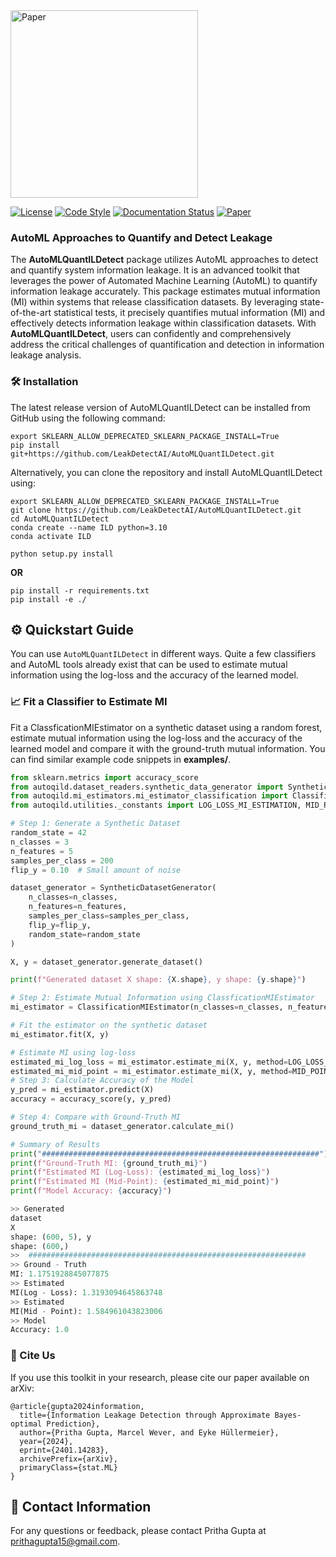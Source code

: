 <div align="left">
  <a href="https://arxiv.org/abs/2401.14283">
    <img src="https://github.com/LeakDetectAI/automl-qild/blob/main/docs/source/logo.png" alt="Paper" width="300" height="300">
  </a>
</div>


[![License](https://img.shields.io/badge/License-Apache_2.0-blue.svg)](https://github.com/LeakDetectAI/AutoMLQuantILDetect/blob/master/LICENSE)
[![Code Style](https://img.shields.io/badge/code%20style-black-000000.svg)](https://github.com/psf/black)
[![Documentation Status](https://readthedocs.org/projects/automlquantildetect/badge/?version=latest)](https://automlquantildetect.readthedocs.io/?badge=latest)
[![Paper](https://img.shields.io/badge/arXiv-2401.14283-red)](https://arxiv.org/abs/2401.14283)

### AutoML Approaches to Quantify and Detect Leakage
The <strong>AutoMLQuantILDetect</strong> package utilizes AutoML approaches to detect and quantify system information leakage. 
It is an advanced toolkit that leverages the power of Automated Machine Learning (AutoML) to quantify information leakage accurately. 
This package estimates mutual information (MI) within systems that release classification datasets. 
By leveraging state-of-the-art statistical tests, it precisely quantifies mutual information (MI) and effectively detects 
information leakage within classification datasets. With <strong>AutoMLQuantILDetect</strong>, users can confidently and 
comprehensively address the critical challenges of quantification and detection in information leakage analysis.


### 🛠️ Installation

The latest release version of AutoMLQuantILDetect can be installed from GitHub using the following command:

```
export SKLEARN_ALLOW_DEPRECATED_SKLEARN_PACKAGE_INSTALL=True
pip install git+https://github.com/LeakDetectAI/AutoMLQuantILDetect.git
```

Alternatively, you can clone the repository and install AutoMLQuantILDetect using:

```
export SKLEARN_ALLOW_DEPRECATED_SKLEARN_PACKAGE_INSTALL=True
git clone https://github.com/LeakDetectAI/AutoMLQuantILDetect.git
cd AutoMLQuantILDetect
conda create --name ILD python=3.10
conda activate ILD
```
```
python setup.py install
```
**OR**
```
pip install -r requirements.txt
pip install -e ./
```

## ⚙️ Quickstart Guide
You can use `AutoMLQuantILDetect` in different ways.
Quite a few classifiers and AutoML tools already exist that can be used to estimate mutual information using the log-loss and the accuracy of the learned model.


### 📈 Fit a Classifier to Estimate MI
Fit a ClassficationMIEstimator on a synthetic dataset using a random forest, estimate mutual information using the log-loss and the accuracy of the learned model and compare it with the ground-truth mutual information.
You can find similar example code snippets in
**examples/**.

```python
from sklearn.metrics import accuracy_score
from autoqild.dataset_readers.synthetic_data_generator import SyntheticDatasetGenerator
from autoqild.mi_estimators.mi_estimator_classification import ClassificationMIEstimator
from autoqild.utilities._constants import LOG_LOSS_MI_ESTIMATION, MID_POINT_MI_ESTIMATION

# Step 1: Generate a Synthetic Dataset
random_state = 42
n_classes = 3
n_features = 5
samples_per_class = 200
flip_y = 0.10  # Small amount of noise

dataset_generator = SyntheticDatasetGenerator(
    n_classes=n_classes,
    n_features=n_features,
    samples_per_class=samples_per_class,
    flip_y=flip_y,
    random_state=random_state
)

X, y = dataset_generator.generate_dataset()

print(f"Generated dataset X shape: {X.shape}, y shape: {y.shape}")

# Step 2: Estimate Mutual Information using ClassficationMIEstimator
mi_estimator = ClassificationMIEstimator(n_classes=n_classes, n_features=n_features, random_state=random_state)

# Fit the estimator on the synthetic dataset
mi_estimator.fit(X, y)

# Estimate MI using log-loss
estimated_mi_log_loss = mi_estimator.estimate_mi(X, y, method=LOG_LOSS_MI_ESTIMATION)
estimated_mi_mid_point = mi_estimator.estimate_mi(X, y, method=MID_POINT_MI_ESTIMATION)
# Step 3: Calculate Accuracy of the Model
y_pred = mi_estimator.predict(X)
accuracy = accuracy_score(y, y_pred)

# Step 4: Compare with Ground-Truth MI
ground_truth_mi = dataset_generator.calculate_mi()

# Summary of Results
print("##############################################################")
print(f"Ground-Truth MI: {ground_truth_mi}")
print(f"Estimated MI (Log-Loss): {estimated_mi_log_loss}")
print(f"Estimated MI (Mid-Point): {estimated_mi_mid_point}")
print(f"Model Accuracy: {accuracy}")

>> Generated
dataset
X
shape: (600, 5), y
shape: (600,)
>>  ##############################################################
>> Ground - Truth
MI: 1.1751928845077875
>> Estimated
MI(Log - Loss): 1.3193094645863748
>> Estimated
MI(Mid - Point): 1.584961043823006
>> Model
Accuracy: 1.0

```

 
### 💬 Cite Us
If you use this toolkit in your research, please cite our paper available on arXiv:
```
@article{gupta2024information,
  title={Information Leakage Detection through Approximate Bayes-optimal Prediction},
  author={Pritha Gupta, Marcel Wever, and Eyke Hüllermeier},
  year={2024},
  eprint={2401.14283},
  archivePrefix={arXiv},
  primaryClass={stat.ML}
}
```

## 📧 Contact Information
For any questions or feedback, please contact Pritha Gupta at prithagupta15@gmail.com.


